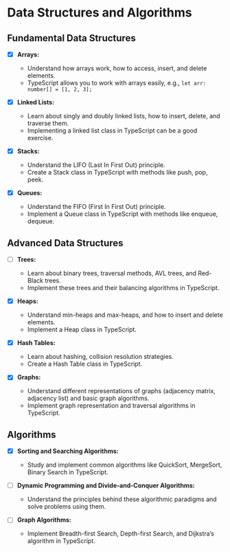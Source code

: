 # Data Structures and Algorithms

## Fundamental Data Structures

- [x] **Arrays:**

  - Understand how arrays work, how to access, insert, and delete elements.
  - TypeScript allows you to work with arrays easily, e.g., `let arr: number[] = [1, 2, 3];`

- [x] **Linked Lists:**

  - Learn about singly and doubly linked lists, how to insert, delete, and traverse them.
  - Implementing a linked list class in TypeScript can be a good exercise.

- [x] **Stacks:**

  - Understand the LIFO (Last In First Out) principle.
  - Create a Stack class in TypeScript with methods like push, pop, peek.

- [x] **Queues:**

  - Understand the FIFO (First In First Out) principle.
  - Implement a Queue class in TypeScript with methods like enqueue, dequeue.

## Advanced Data Structures

- [ ] **Trees:**

  - Learn about binary trees, traversal methods, AVL trees, and Red-Black trees.
  - Implement these trees and their balancing algorithms in TypeScript.

- [x] **Heaps:**

  - Understand min-heaps and max-heaps, and how to insert and delete elements.
  - Implement a Heap class in TypeScript.

- [x] **Hash Tables:**

  - Learn about hashing, collision resolution strategies.
  - Create a Hash Table class in TypeScript.

- [x] **Graphs:**

  - Understand different representations of graphs (adjacency matrix, adjacency list) and basic graph algorithms.
  - Implement graph representation and traversal algorithms in TypeScript.

## Algorithms

- [x] **Sorting and Searching Algorithms:**

  - Study and implement common algorithms like QuickSort, MergeSort, Binary Search in TypeScript.

- [ ] **Dynamic Programming and Divide-and-Conquer Algorithms:**

  - Understand the principles behind these algorithmic paradigms and solve problems using them.

- [ ] **Graph Algorithms:**

  - Implement Breadth-first Search, Depth-first Search, and Dijkstra’s algorithm in TypeScript.

